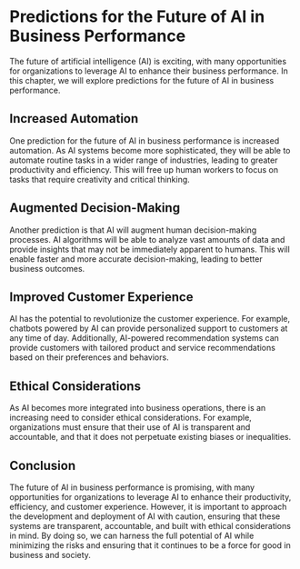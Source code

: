 Predictions for the Future of AI in Business Performance
==========================================================================================================

The future of artificial intelligence (AI) is exciting, with many opportunities for organizations to leverage AI to enhance their business performance. In this chapter, we will explore predictions for the future of AI in business performance.

Increased Automation
--------------------

One prediction for the future of AI in business performance is increased automation. As AI systems become more sophisticated, they will be able to automate routine tasks in a wider range of industries, leading to greater productivity and efficiency. This will free up human workers to focus on tasks that require creativity and critical thinking.

Augmented Decision-Making
-------------------------

Another prediction is that AI will augment human decision-making processes. AI algorithms will be able to analyze vast amounts of data and provide insights that may not be immediately apparent to humans. This will enable faster and more accurate decision-making, leading to better business outcomes.

Improved Customer Experience
----------------------------

AI has the potential to revolutionize the customer experience. For example, chatbots powered by AI can provide personalized support to customers at any time of day. Additionally, AI-powered recommendation systems can provide customers with tailored product and service recommendations based on their preferences and behaviors.

Ethical Considerations
----------------------

As AI becomes more integrated into business operations, there is an increasing need to consider ethical considerations. For example, organizations must ensure that their use of AI is transparent and accountable, and that it does not perpetuate existing biases or inequalities.

Conclusion
----------

The future of AI in business performance is promising, with many opportunities for organizations to leverage AI to enhance their productivity, efficiency, and customer experience. However, it is important to approach the development and deployment of AI with caution, ensuring that these systems are transparent, accountable, and built with ethical considerations in mind. By doing so, we can harness the full potential of AI while minimizing the risks and ensuring that it continues to be a force for good in business and society.
